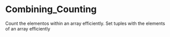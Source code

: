 # Combining_Counting
Count the elementos within an array efficiently. Set tuples with the elements of an array efficiently
